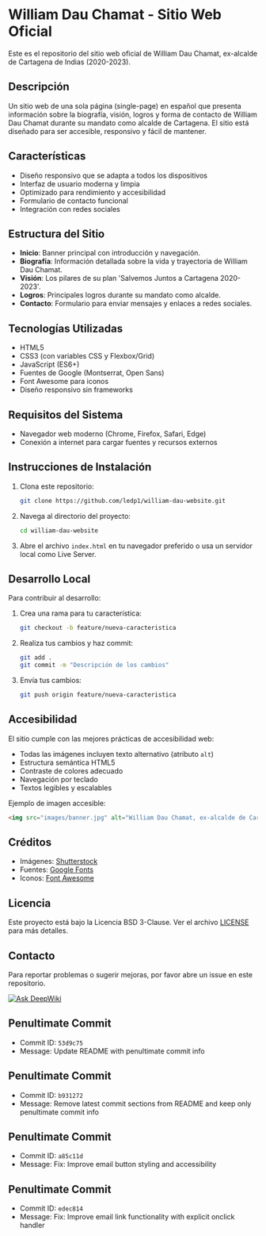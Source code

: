 # William Dau Chamat - Sitio Web Oficial

Este es el repositorio del sitio web oficial de William Dau Chamat, ex-alcalde de Cartagena de Indias (2020-2023).

## Descripción

Un sitio web de una sola página (single-page) en español que presenta información sobre la biografía, visión, logros y forma de contacto de William Dau Chamat durante su mandato como alcalde de Cartagena. El sitio está diseñado para ser accesible, responsivo y fácil de mantener.

## Características

- Diseño responsivo que se adapta a todos los dispositivos
- Interfaz de usuario moderna y limpia
- Optimizado para rendimiento y accesibilidad
- Formulario de contacto funcional
- Integración con redes sociales

## Estructura del Sitio

- **Inicio**: Banner principal con introducción y navegación.
- **Biografía**: Información detallada sobre la vida y trayectoria de William Dau Chamat.
- **Visión**: Los pilares de su plan 'Salvemos Juntos a Cartagena 2020-2023'.
- **Logros**: Principales logros durante su mandato como alcalde.
- **Contacto**: Formulario para enviar mensajes y enlaces a redes sociales.

## Tecnologías Utilizadas

- HTML5
- CSS3 (con variables CSS y Flexbox/Grid)
- JavaScript (ES6+)
- Fuentes de Google (Montserrat, Open Sans)
- Font Awesome para iconos
- Diseño responsivo sin frameworks

## Requisitos del Sistema

- Navegador web moderno (Chrome, Firefox, Safari, Edge)
- Conexión a internet para cargar fuentes y recursos externos

## Instrucciones de Instalación

1. Clona este repositorio:
   ```bash
   git clone https://github.com/ledp1/william-dau-website.git
   ```

2. Navega al directorio del proyecto:
   ```bash
   cd william-dau-website
   ```

3. Abre el archivo `index.html` en tu navegador preferido o usa un servidor local como Live Server.

## Desarrollo Local

Para contribuir al desarrollo:

1. Crea una rama para tu característica:
   ```bash
   git checkout -b feature/nueva-caracteristica
   ```

2. Realiza tus cambios y haz commit:
   ```bash
   git add .
   git commit -m "Descripción de los cambios"
   ```

3. Envía tus cambios:
   ```bash
   git push origin feature/nueva-caracteristica
   ```

## Accesibilidad

El sitio cumple con las mejores prácticas de accesibilidad web:

- Todas las imágenes incluyen texto alternativo (atributo `alt`)
- Estructura semántica HTML5
- Contraste de colores adecuado
- Navegación por teclado
- Textos legibles y escalables

Ejemplo de imagen accesible:
```html
<img src="images/banner.jpg" alt="William Dau Chamat, ex-alcalde de Cartagena, en una foto profesional">
```

## Créditos

- Imágenes: [Shutterstock](https://www.shutterstock.com/image-photo/cartagena-de-indias-colombia-january-06-1627930411)
- Fuentes: [Google Fonts](https://fonts.google.com)
- Iconos: [Font Awesome](https://fontawesome.com)

## Licencia

Este proyecto está bajo la Licencia BSD 3-Clause. Ver el archivo [LICENSE](LICENSE) para más detalles.

## Contacto

Para reportar problemas o sugerir mejoras, por favor abre un issue en este repositorio.

[![Ask DeepWiki](https://deepwiki.com/badge.svg)](https://deepwiki.com/ledp1/william-dau-website)

## Penultimate Commit
- Commit ID: `53d9c75`
- Message: Update README with penultimate commit info

## Penultimate Commit
- Commit ID: `b931272`
- Message: Remove latest commit sections from README and keep only penultimate commit info

## Penultimate Commit
- Commit ID: `a85c11d`
- Message: Fix: Improve email button styling and accessibility

## Penultimate Commit
- Commit ID: `edec814`
- Message: Fix: Improve email link functionality with explicit onclick handler
